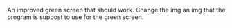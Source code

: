 An improved green screen that should work. Change the img an img that the program is suppost to use for the green screen.
